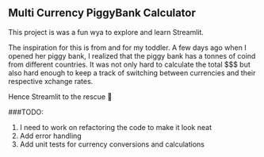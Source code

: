 
## Multi Currency PiggyBank Calculator

This project is was a fun wya to explore and learn Streamlit.

The inspiration for this is from and for my toddler. A few days ago when I opened her piggy bank, I realized that the piggy bank has a tonnes of coind from different countries. 
It was not only hard to calculate the total $$$ but also hard enough to keep a track of switching between currencies and their respective xchange rates. 

Hence Streamlit to the rescue 🎯


###TODO:

1. I need to work on refactoring the code to make it look neat
2. Add error handling
3. Add unit tests for currency conversions and calculations
